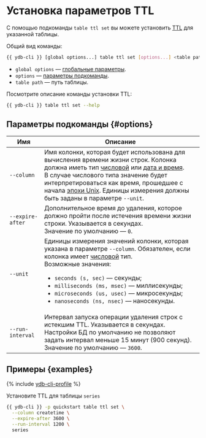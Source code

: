 # Установка параметров TTL

С помощью подкоманды `table ttl set` вы можете установить [TTL](../../concepts/ttl.md) для указанной таблицы.

Общий вид команды:

```bash
{{ ydb-cli }} [global options...] table ttl set [options...] <table path>
```

* `global options` — [глобальные параметры](commands/global-options.md).
* `options` — [параметры подкоманды](#options).
* `table path` — путь таблицы.

Посмотрите описание команды установки TTL:

```bash
{{ ydb-cli }} table ttl set --help
```

## Параметры подкоманды {#options}

Имя | Описание
---|---
`--column` | Имя колонки, которая будет использована для вычисления времени жизни строк. Колонка должна иметь тип [числовой](../../yql/reference/types/primitive.md#numeric) или [дата и время](../../yql/reference/types/primitive.md#datetime).<br>В случае числового типа значение будет интерпретироваться как время, прошедшее с начала [эпохи Unix](https://ru.wikipedia.org/wiki/Unix-время). Единицы измерения должны быть заданы в параметре `--unit`.
`--expire-after` | Дополнительное время до удаления, которое должно пройти после истечения времени жизни строки. Указывается в секундах.<br>Значение по умолчанию — `0`.
`--unit` | Единицы измерения значений колонки, которая указана в параметре `--column`. Обязателен, если колонка имеет [числовой](../../yql/reference/types/primitive.md#numeric) тип.<br>Возможные значения:<ul><li>`seconds (s, sec)` — секунды;</li><li>`milliseconds (ms, msec)` — миллисекунды;</li><li>`microseconds (us, usec)` — микросекунды;</li><li>`nanoseconds (ns, nsec)` — наносекунды.</li></ul>
`--run-interval` | Интервал запуска операции удаления строк с истекшим TTL. Указывается в секундах. Настройки БД по умолчанию не позволяют задать интервал меньше 15 минут (900 секунд).<br>Значение по умолчанию — `3600`.

## Примеры {examples}

{% include [ydb-cli-profile](../../_includes/ydb-cli-profile.md) %}

Установите TTL для таблицы `series`

```bash
{{ ydb-cli }} -p quickstart table ttl set \
  --column createtime \
  --expire-after 3600 \
  --run-interval 1200 \
  series
```
